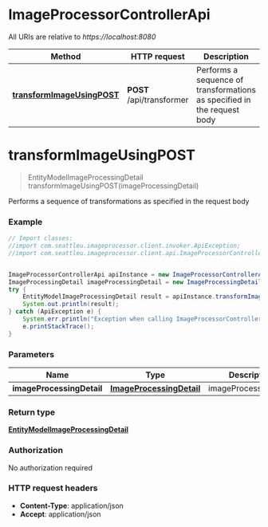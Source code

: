 # ImageProcessorControllerApi

All URIs are relative to *https://localhost:8080*

Method | HTTP request | Description
------------- | ------------- | -------------
[**transformImageUsingPOST**](ImageProcessorControllerApi.md#transformImageUsingPOST) | **POST** /api/transformer | Performs a sequence of transformations as specified in the request body


<a name="transformImageUsingPOST"></a>
# **transformImageUsingPOST**
> EntityModelImageProcessingDetail transformImageUsingPOST(imageProcessingDetail)

Performs a sequence of transformations as specified in the request body

### Example
```java
// Import classes:
//import com.seattleu.imageprocessor.client.invoker.ApiException;
//import com.seattleu.imageprocessor.client.api.ImageProcessorControllerApi;


ImageProcessorControllerApi apiInstance = new ImageProcessorControllerApi();
ImageProcessingDetail imageProcessingDetail = new ImageProcessingDetail(); // ImageProcessingDetail | imageProcessingDetail
try {
    EntityModelImageProcessingDetail result = apiInstance.transformImageUsingPOST(imageProcessingDetail);
    System.out.println(result);
} catch (ApiException e) {
    System.err.println("Exception when calling ImageProcessorControllerApi#transformImageUsingPOST");
    e.printStackTrace();
}
```

### Parameters

Name | Type | Description  | Notes
------------- | ------------- | ------------- | -------------
 **imageProcessingDetail** | [**ImageProcessingDetail**](ImageProcessingDetail.md)| imageProcessingDetail |

### Return type

[**EntityModelImageProcessingDetail**](EntityModelImageProcessingDetail.md)

### Authorization

No authorization required

### HTTP request headers

 - **Content-Type**: application/json
 - **Accept**: application/json

